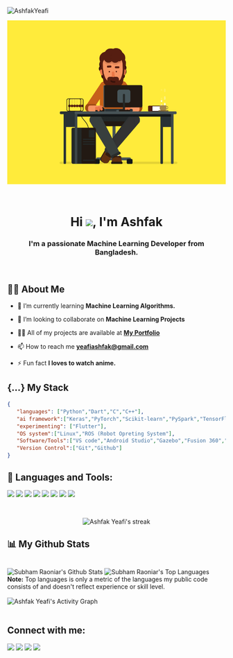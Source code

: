 <p align="left"> <img src="https://komarev.com/ghpvc/?username=AshfakYeafi&label=Profile%20views&color=ff0000&style=flat" alt="AshfakYeafi" /> </p>

<p aling="center">
<a href="#"><img width="600px" align="center" src="cover.gif"/></a>
</p>
<!-- <p align="right">
<a target="_blank" href="https://ashfakyeafi.github.io/iamyeafi/"><img width="450" align="right" src="Programmer-I.gif"></a>
</p> -->
<br>
<p aling="left">
<h1 align="center">Hi <img src="https://raw.githubusercontent.com/MartinHeinz/MartinHeinz/master/wave.gif" width="30px">, I'm Ashfak</h1>
<h3 align="center">I'm a passionate Machine Learning Developer from Bangladesh.</h3>
</p>
<br>
<p align="left">

## 🙋‍♂️ About Me

<!-- - 🔭 I’m currently working on **[Covid-19 Tracker](https://covid-19-tracker-e4bda.web.app/)** -->

- 🌱 I’m currently learning **Machine Learning Algorithms.**

- 👯 I’m looking to collaborate on **Machine Learning Projects**

- 👨‍💻 All of my projects are available at **[My Portfolio](https://ashfakyeafi.github.io/iamyeafi/)**

- 📫 How to reach me **yeafiashfak@gmail.com**

- ⚡ Fun fact **I loves to watch anime.**

</p>




## {...} My Stack

```json
{
   "languages": ["Python","Dart","C","C++"],
   "ai framework":["Keras","PyTorch","Scikit-learn","PySpark","TensorFlow","Tensorflow Lite"],
   "experimenting": ["Flutter"],
   "OS system":["Linux","ROS (Robot Opreting System"],
   "Software/Tools":["VS code","Android Studio","Gazebo","Fusion 360","PyCharm"],
   "Version Control":["Git","Github"]
}
```


## 🚀 Languages and Tools:

<p align="left"> 
    <img src="https://img.icons8.com/color/48/000000/python.png"/> 
    <img src="https://img.icons8.com/color/48/000000/c-programming.png"/> 
    <img src="https://img.icons8.com/color/48/000000/c-plus-plus-logo.png"/> 
    <img src="https://img.icons8.com/color/48/000000/dart.png"/>
    <img src="https://img.icons8.com/color/48/000000/tensorflow.png"/>
    <img src="https://img.icons8.com/color/48/000000/linux--v2.png"/>  
    <img src="https://img.icons8.com/color/48/000000/autodesk-fusion-360.png"/>
    <img src="https://img.icons8.com/color/48/000000/wordpress.png"/>
</p>

<!-- [![React Badge](https://img.shields.io/badge/-React-61DBFB?style=for-the-badge&labelColor=black&logo=react&logoColor=61DBFB)](#)  [![Javascript Badge](https://img.shields.io/badge/-Javascript-F0DB4F?style=for-the-badge&labelColor=black&logo=javascript&logoColor=F0DB4F)](#) [![Typescript Badge](https://img.shields.io/badge/-Typescript-007acc?style=for-the-badge&labelColor=black&logo=typescript&logoColor=007acc)](#) [![Nodejs Badge](https://img.shields.io/badge/-Nodejs-3C873A?style=for-the-badge&labelColor=black&logo=node.js&logoColor=3C873A)](#) [![GraphQL Badge](https://img.shields.io/badge/-GraphQl-e535ab?style=for-the-badge&labelColor=black&logo=node.js&logoColor=e535ab)](#) -->
<br/>

<p align="center">
    <img title="🔥 Get streak stats for your profile at git.io/streak-stats" alt="Ashfak Yeafi's streak" src="https://github-readme-streak-stats.herokuapp.com/?user=AshfakYeafi&theme=black-ice&hide_border=true&stroke=0000&background=060A0CD0"/>
</p>

## 📊 My Github Stats

  <br/>
    <img alt="Subham Raoniar's Github Stats" src="https://github-readme-stats.vercel.app/api?username=AshfakYeafi&show_icons=true&count_private=true&theme=react&hide_border=true&bg_color=0D1117" />
  <img alt="Subham Raoniar's Top Languages" src="https://github-readme-stats.vercel.app/api/top-langs/?username=AshfakYeafi&langs_count=8&count_private=true&layout=compact&theme=react&hide_border=true&bg_color=0D1117" />
  <br/>
  <b>Note:</b> Top languages is only a metric of the languages my public code consists of and doesn't reflect experience or skill level.


<br/>
<br/>

<img alt="Ashfak Yeafi's Activity Graph" src="https://activity-graph.herokuapp.com/graph?username=AshfakYeafi&bg_color=0D1117&color=5BCDEC&line=5BCDEC&point=FFFFFF&hide_border=true" />

<br/>
<br/>

## Connect with me:
<p align="left">

<a href = "https://www.linkedin.com/in/ashfakyeafi/"><img src="https://img.icons8.com/fluent/48/000000/linkedin.png"/></a>
<a href = "https://www.facebook.com/ashfak.yeafi"><img src="https://img.icons8.com/fluent/48/000000/facebook.png"/></a>
<a href = "https://www.instagram.com/ashfak_yeafi"><img src="https://img.icons8.com/fluent/48/000000/instagram-new.png"/></a>
<a href = "https://www.youtube.com/channel/UCdaSAPosAJL428qSwjhq_YQ"><img src="https://img.icons8.com/color/48/000000/youtube-play.png"/></a>

</p>

